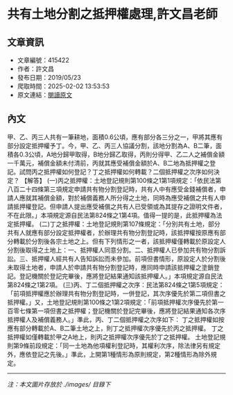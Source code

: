 # 共有土地分割之抵押權處理,許文昌老師

## 文章資訊
- 文章編號：415422
- 作者：許文昌
- 發布日期：2019/05/23
- 爬取時間：2025-02-02 13:53:53
- 原文連結：[閱讀原文](https://real-estate.get.com.tw/Columns/detail.aspx?no=415422)

## 內文
甲、乙、丙三人共有一筆耕地，面積0.6公頃，應有部分各三分之一，甲將其應有部分設定抵押權予丁。今，甲、乙、丙三人協議分割，該地分割為A、B二筆，面積各0.3公頃，A地分歸甲取得，B地分歸乙取得，丙則分得甲、乙二人之補償金額一千萬元，補償金額未付清前，丙就其應受補償金額於A、B二地為抵押權之登記。試問丙之抵押權如何登記？丁之抵押權如何轉載？二個抵押權之次序如何決定？
【解答】
(一)丙之抵押權：土地登記規則第100條之1第1項規定：「依民法第八百二十四條第三項規定申請共有物分割登記時，共有人中有應受金錢補償者，申請人應就其補償金額，對於補償義務人所分得之土地，同時為應受補償之共有人申請抵押權登記。但申請人提出應受補償之共有人已受領或為其提存之證明文件者，不在此限。」本項規定源自民法第824條之1第4項。值得一提的是，此抵押權為法定抵押權。
(二)丁之抵押權：土地登記規則第107條規定：「分別共有土地，部分共有人就應有部分設定抵押權者，於辦理共有物分割登記時，該抵押權按原應有部分轉載於分割後各宗土地之上。但有下列情形之一者，該抵押權僅轉載於原設定人分割後取得之土地上：一、抵押權人同意分割。二、抵押權人已參加共有物分割訴訟。三、抵押權人經共有人告知訴訟而未參加。前項但書情形，原設定人於分割後未取得土地者，申請人於申請共有物分割登記時，應同時申請該抵押權之塗銷登記。登記機關於登記完畢後，應將登記結果通知該抵押權人。」本項規定源自民法第824條之1第2項。
(三)丙、丁二個抵押權之次序：民法第824條之1第5項規定：「前項抵押權應於辦理共有物分割登記時，一併登記，其次序優先於第二項但書之抵押權。」又，土地登記規則第100條之1第2項規定：「前項抵押權次序優先於第一百零七條第一項但書之抵押權；登記機關於登記完畢後，應將登記結果通知各次序抵押權人及補償義務人。」準此，丙、丁二個抵押權之次序如下：
丁之抵押權如按應有部分轉載於A、B二筆土地之上，則丁之抵押權次序優先於丙之抵押權。
丁之抵押權如僅轉載於甲之A地上，則丙之抵押權次序優先於丁之抵押權。
土地登記規則第9條前段規定：「同一土地為他項權利登記時，其權利次序，除法律另有規定外，應依登記之先後。」準此，上開第1種情形為原則規定，第2種情形為除外規定。

---
*注：本文圖片存放於 ./images/ 目錄下*
